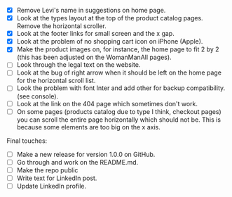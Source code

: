 - [x] Remove Levi's name in suggestions on home page.
- [x] Look at the types layout at the top of the product catalog pages. Remove the horizontal scroller.
- [x] Look at the footer links for small screen and the x gap.
- [x] Look at the problem of no shopping cart icon on iPhone (Apple).
- [x] Make the product images on, for instance, the home page to fit 2 by 2 (this has been adjusted on the WomanManAll pages).
- [ ] Look through the legal text on the website.
- [ ] Look at the bug of right arrow when it should be left on the home page for the horizontal scroll list.
- [ ] Look the problem with font Inter and add other for backup compatibility. (see console).
- [ ] Look at the link on the 404 page which sometimes don't work.
- [ ] On some pages (products catalog due to type I think, checkout pages) you can scroll the entire page horizontally which should not be. This is because some elements are too big on the x axis.

Final touches:

- [ ] Make a new release for version 1.0.0 on GitHub.
- [ ] Go through and work on the README.md.
- [ ] Make the repo public
- [ ] Write text for LinkedIn post.
- [ ] Update LinkedIn profile.
